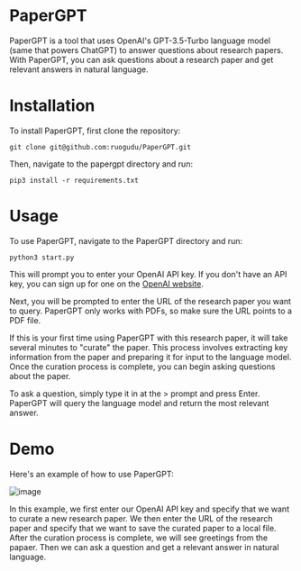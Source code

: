 # PaperGPT
PaperGPT is a tool that uses OpenAI's GPT-3.5-Turbo language model (same that powers ChatGPT) to answer questions about research papers. With PaperGPT, you can ask questions about a research paper and get relevant answers in natural language.

# Installation
To install PaperGPT, first clone the repository:
```
git clone git@github.com:ruogudu/PaperGPT.git
```

Then, navigate to the papergpt directory and run:
```
pip3 install -r requirements.txt
```

# Usage

To use PaperGPT, navigate to the PaperGPT directory and run:
```
python3 start.py
```

This will prompt you to enter your OpenAI API key. If you don't have an API key, you can sign up for one on the [OpenAI website](https://help.openai.com/en/articles/4936850-where-do-i-find-my-secret-api-key).

Next, you will be prompted to enter the URL of the research paper you want to query. PaperGPT only works with PDFs, so make sure the URL points to a PDF file.

If this is your first time using PaperGPT with this research paper, it will take several minutes to "curate" the paper. This process involves extracting key information from the paper and preparing it for input to the language model. Once the curation process is complete, you can begin asking questions about the paper.

To ask a question, simply type it in at the > prompt and press Enter. PaperGPT will query the language model and return the most relevant answer.

# Demo
Here's an example of how to use PaperGPT:

![image](https://user-images.githubusercontent.com/10095870/223643424-bcaeff26-e7b4-4cef-b9e0-fccebb30861c.png)

In this example, we first enter our OpenAI API key and specify that we want to curate a new research paper. We then enter the URL of the research paper and specify that we want to save the curated paper to a local file. After the curation process is complete, we will see greetings from the papaer. Then we can ask a question and get a relevant answer in natural language.
